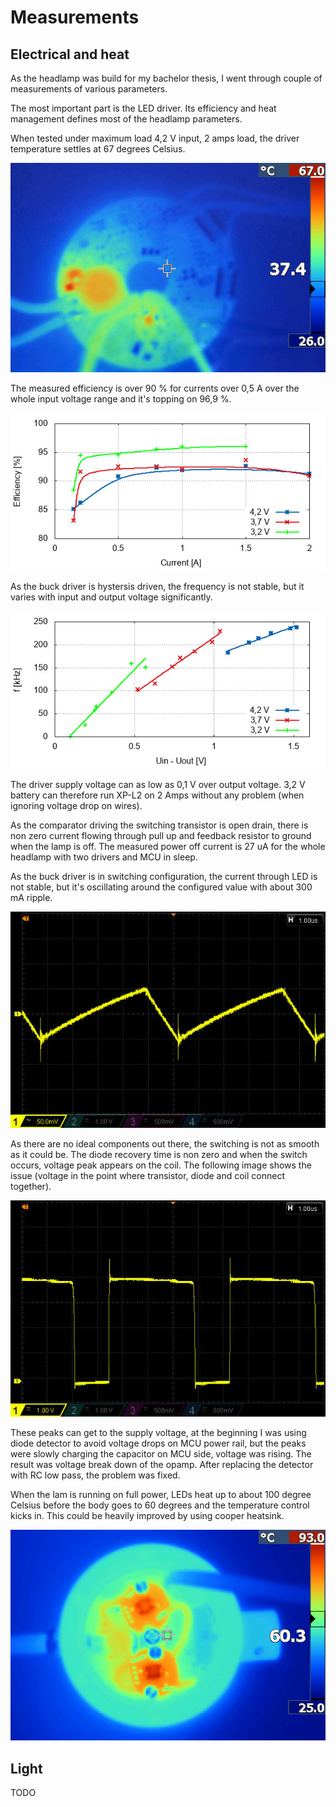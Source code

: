 Measurements
============

Electrical and heat
-------------------
As the headlamp was build for my bachelor thesis, I went through couple of
measurements of various parameters.

The most important part is the LED driver. Its efficiency and heat management
defines most of the headlamp parameters.

When tested under maximum load 4,2 V input, 2 amps load, the driver temperature
settles at 67 degrees Celsius.

![Driver heating](./images/thermal1.jpg)

The measured efficiency is over 90 % for currents over 0,5 A over the whole
input voltage range and it's topping on 96,9 %.

![Efficiency](./images/efficiency.jpg)

As the buck driver is hystersis driven, the frequency is not stable, but it varies
with input and output voltage significantly.

![Frequency](./images/frequency.jpg)

The driver supply voltage can as low as 0,1 V over output voltage. 3,2 V battery
can therefore run XP-L2 on 2 Amps without any problem (when ignoring voltage drop
on wires).

As the comparator driving the switching transistor is open drain, there is non
zero current flowing through pull up and feedback resistor to ground when
the lamp is off. The measured power off current is 27 uA for the whole headlamp
with two drivers and MCU in sleep.


As the buck driver is in switching configuration, the current through LED is
not stable, but it's oscillating around the configured value with about
300 mA ripple.

![Ripple](./images/ripple.jpg)

As there are no ideal components out there, the switching is not as smooth as
it could be. The diode recovery time is non zero and when the switch occurs,
voltage peak appears on the coil. The following image shows the issue (voltage
in the point where transistor, diode and coil connect together).

![Switching](./images/switching.jpg)

These peaks can get to the supply voltage, at the beginning I was using
diode detector to avoid voltage drops on MCU power rail, but the peaks
were slowly charging the capacitor on MCU side, voltage was rising. The result
was voltage break down of the opamp. After replacing the detector with RC
low pass, the problem was fixed.

When the lam is running on full power, LEDs heat up to about 100 degree Celsius
before the body goes to 60 degrees and the temperature control kicks in.
This could be heavily improved by using cooper heatsink.

![Body](./images/thermal2.jpg)

Light
-----
TODO
